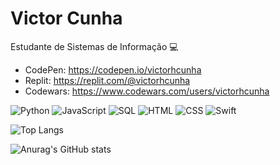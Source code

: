 # Victor Cunha

Estudante de Sistemas de Informação :computer:

- CodePen: https://codepen.io/victorhcunha
- Replit: https://replit.com/@victorhcunha
- Codewars: https://www.codewars.com/users/victorhcunha

![Python](https://img.shields.io/badge/-Python-000?&logo=Python)
![JavaScript](https://img.shields.io/badge/-JavaScript-000?&logo=JavaScript)
![SQL](https://img.shields.io/badge/-SQL-000?&logo=MySQL)
![HTML](https://img.shields.io/badge/-HTML-000?&logo=HTML)
![CSS](https://img.shields.io/badge/-CSS-000?&logo=CSS)
![Swift](https://img.shields.io/badge/-Swift-000?&logo=Swift)

![Top Langs](https://github-readme-stats.vercel.app/api/top-langs/?username=victorhcunha&theme=dark&layout=compact)

![Anurag's GitHub stats](https://github-readme-stats.vercel.app/api?username=victorhcunha&theme=dark&count_private=true)
